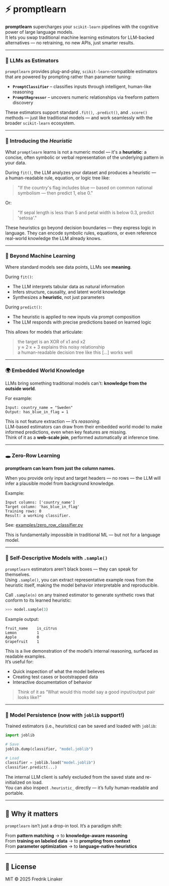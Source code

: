 # ⚡️ promptlearn

**promptlearn** supercharges your `scikit-learn` pipelines with the cognitive power of large language models.  
It lets you swap traditional machine learning estimators for LLM-backed alternatives — no retraining, no new APIs, just smarter results.

---

### 🧠 LLMs as Estimators

`promptlearn` provides plug-and-play, `scikit-learn`-compatible estimators that are powered by prompting rather than parameter tuning:

- **`PromptClassifier`** – classifies inputs through intelligent, human-like reasoning  
- **`PromptRegressor`** – uncovers numeric relationships via freeform pattern discovery

These estimators support standard `.fit()`, `.predict()`, and `.score()` methods — just like traditional models — and work seamlessly with the broader `scikit-learn` ecosystem.

---

### 🧩 Introducing the *Heuristic*

What `promptlearn` learns is not a numeric model — it's a **heuristic**: a concise, often symbolic or verbal representation of the underlying pattern in your data.

During `fit()`, the LLM analyzes your dataset and produces a heuristic —  
a human-readable rule, equation, or logic tree like:

> "If the country's flag includes blue — based on common national symbolism — then predict 1, else 0."

Or:

> "If sepal length is less than 5 and petal width is below 0.3, predict 'setosa'."

These heuristics go beyond decision boundaries — they express logic in language.
They can encode symbolic rules, equations, or even reference real-world knowledge the LLM already knows.

---

### 🔮 Beyond Machine Learning

Where standard models see data points, LLMs see **meaning**.

During `fit()`:
- The LLM interprets tabular data as natural information
- Infers structure, causality, and latent world knowledge
- Synthesizes a **heuristic**, not just parameters

During `predict()`:
- The heuristic is applied to new inputs via prompt composition
- The LLM responds with precise predictions based on learned logic

This allows for models that articulate:

> the target is an XOR of x1 and x2  
> y ≈ 2·x + 3 explains this noisy relationship  
> a human-readable decision tree like this [...] works well

---

### 🌍 Embedded World Knowledge

LLMs bring something traditional models can't: **knowledge from the outside world**.

For example:

```
Input: country_name = "Sweden"
Output: has_blue_in_flag = 1
```

This is not feature extraction — it’s *reasoning*.  
LLM-based estimators can draw from their embedded world model to make informed predictions, even when key features are missing.  
Think of it as a **web-scale join**, performed automatically at inference time.

---

### 🕳 Zero-Row Learning

**promptlearn can learn from just the column names.**

When you provide only input and target headers — no rows — the LLM will infer a plausible model from background knowledge.

Example:

```
Input columns: ['country_name']  
Target column: 'has_blue_in_flag'  
Training rows: 0  
Result: a working classifier.
```

See: [examples/zero_row_classifier.py](examples/zero_row_classifier.py)

This is fundamentally impossible in traditional ML — but not for a language model.

---

### 🧪 Self-Descriptive Models with `.sample()`

`promptlearn` estimators aren’t black boxes — they can speak for themselves.  
Using `.sample()`, you can extract representative example rows from the heuristic itself, making the model behavior interpretable and reproducible.

Call `.sample(n)` on any trained estimator to generate synthetic rows that conform to its learned heuristic:

```python
>>> model.sample(3)
```

Example output:

```
fruit_name    is_citrus
Lemon         1
Apple         0
Grapefruit    1
```

This is a live demonstration of the model’s internal reasoning, surfaced as readable examples.  
It’s useful for:
- Quick inspection of what the model believes
- Creating test cases or bootstrapped data
- Interactive documentation of behavior

> Think of it as “What would this model say a good input/output pair looks like?”

---

### 💾 Model Persistence (now with `joblib` support!)

Trained estimators (i.e., heuristics) can be saved and loaded with `joblib`:

```python
import joblib

# Save
joblib.dump(classifier, "model.joblib")

# Load
classifier = joblib.load("model.joblib")
classifier.predict(...)
```

The internal LLM client is safely excluded from the saved state and re-initialized on load.  
You can also inspect `.heuristic_` directly — it’s fully human-readable and portable.

---

## 🔗 Why it matters

`promptlearn` isn’t just a drop-in tool. It’s a paradigm shift:

From **pattern matching** → to **knowledge-aware reasoning**  
From **training on labeled data** → to **prompting from context**  
From **parameter optimization** → to **language-native heuristics**

---

## 📁 License

MIT © 2025 Fredrik Linaker
